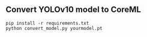 ## Convert YOLOv10 model to CoreML
```
pip install -r requirements.txt
python convert_model.py yourmodel.pt
```
